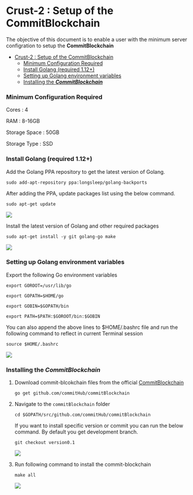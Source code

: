 Crust-2 : Setup of the CommitBlockchain
===

The objective of this document is to enable a user with the minimum server configration to setup the **CommitBlockchain**



- [Crust-2 : Setup of the CommitBlockchain](#crust-2--setup-of-the-commitblockchain)
    - [Minimum Configuration Required](#minimum-configuration-required)
    - [Install Golang (required 1.12+)](#install-golang-required-112)
    - [Setting up Golang environment variables](#setting-up-golang-environment-variables)
    - [Installing the ***CommitBlockchain***](#installing-the-commitblockchain)


### Minimum Configuration Required

Cores : 4

RAM : 8-16GB

Storage Space : 50GB

Storage Type : SSD


### Install Golang (required 1.12+)

Add the Golang PPA repository to get the latest version of Golang.

`sudo add-apt-repository ppa:longsleep/golang-backports`

After adding the PPA, update packages list using the below command.

`sudo apt-get update`

   ![](https://i.imgur.com/tVxJFqU.png)


Install the latest version of Golang and other required packages

`sudo apt-get install -y git golang-go make`

   ![](https://i.imgur.com/tMFJJqQ.png)


### Setting up Golang environment variables

Export the following Go environment variables

`export GOROOT=/usr/lib/go`

`export GOPATH=$HOME/go`

`export GOBIN=$GOPATH/bin`

`export PATH=$PATH:$GOROOT/bin:$GOBIN`

You can also append the above lines to $HOME/.bashrc file and run the following command to reflect in current Terminal session

`source $HOME/.bashrc`

   ![](https://i.imgur.com/OOyXrJz.png)


### Installing the ***CommitBlockchain***

1. Download commit-blcokchain files from the official [CommitBlockchain](https://github.com/commitHub/commitBlockchain)

    `go get github.com/commitHub/commitBlockchain`

2. Navigate to the `commitBlockchain` folder

    `cd $GOPATH/src/github.com/commitHub/commitBlockchain`

    If you want to install specific version or commit you can run the below command. By default you get development branch.
    
    `git checkout version0.1`
    
    ![](https://i.imgur.com/kzu6Kbo.png)

    
3. Run following command to install the commit-blockchain

    `make all`

    ![](https://i.imgur.com/J3ju8e5.png)

